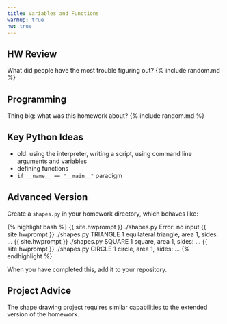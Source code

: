 ```yaml
---
title: Variables and Functions
warmup: true
hw: true
---
```


## HW Review

What did people have the most trouble figuring out? {% include random.md %}

## Programming

Thing big: what was this homework about? {% include random.md %}

## Key Python Ideas

 - old: using the interpreter, writing a script, using command line arguments and variables
 - defining functions
 - `if __name__ == "__main__"` paradigm

## Advanced Version

Create a `shapes.py` in your homework directory, which behaves like:

{% highlight bash %}
{{ site.hwprompt }} ./shapes.py
Error: no input
{{ site.hwprompt }} ./shapes.py TRIANGLE 1
equilateral triangle, area 1, sides: ...
{{ site.hwprompt }} ./shapes.py SQUARE 1
square, area 1, sides: ...
{{ site.hwprompt }} ./shapes.py CIRCLE 1
circle, area 1, sides: ...
{% endhighlight %}

When you have completed this, add it to your repository.

## Project Advice

The shape drawing project requires similar capabilities to the extended version of the homework.
